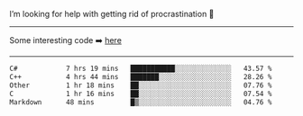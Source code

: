 I’m looking for help with getting rid of procrastination 🤔

-----

Some interesting code :arrow_right: [here](https://github.com/zhen8838/playground)

-----

<!--START_SECTION:waka-->

```txt
C#            7 hrs 19 mins   ███████████░░░░░░░░░░░░░░   43.57 %
C++           4 hrs 44 mins   ███████░░░░░░░░░░░░░░░░░░   28.26 %
Other         1 hr 18 mins    ██░░░░░░░░░░░░░░░░░░░░░░░   07.76 %
C             1 hr 16 mins    ██░░░░░░░░░░░░░░░░░░░░░░░   07.54 %
Markdown      48 mins         █▒░░░░░░░░░░░░░░░░░░░░░░░   04.76 %
```

<!--END_SECTION:waka-->

<!--
**zhen8838/zhen8838** is a ✨ _special_ ✨ repository because its `README.md` (this file) appears on your GitHub profile.

Here are some ideas to get you started:

- 🔭 I’m currently working on ...
- 🌱 I’m currently learning ...
- 👯 I’m looking to collaborate on ...
 ...
- 💬 Ask me about ...
- 📫 How to reach me: ...
- 😄 Pronouns: ...
- ⚡ Fun fact: ...
-->
